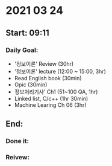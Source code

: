 # 2021 03 24
Start: 09:11
--
### Daily Goal:
- '정보이론' Review (30hr)
- '정보이론' lecture (12:00 ~ 15:00, 3hr)
- Read English book (30min)
- Opic (30min)
- 정보처리기사' Ch1 (51~100 QA, 1hr)
- Linked list, C/c++ (1hr 30min)
- Machine Learing Ch 06 (3hr)

End: 
--
### Done it:

### Reivew:
